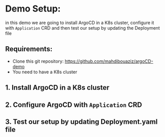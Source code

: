 # Demo Setup:

in this demo we are going to install ArgoCD in a K8s cluster, configure it with `Application` CRD and then test our setup by updating the Deployment file

## Requirements:

- Clone this git repository: https://github.com/mahdibouaziz/argoCD-demo
- You need to have a K8s cluster

## 1. Install ArgoCD in a K8s cluster

## 2. Configure ArgoCD with `Application` CRD

## 3. Test our setup by updating Deployment.yaml file
